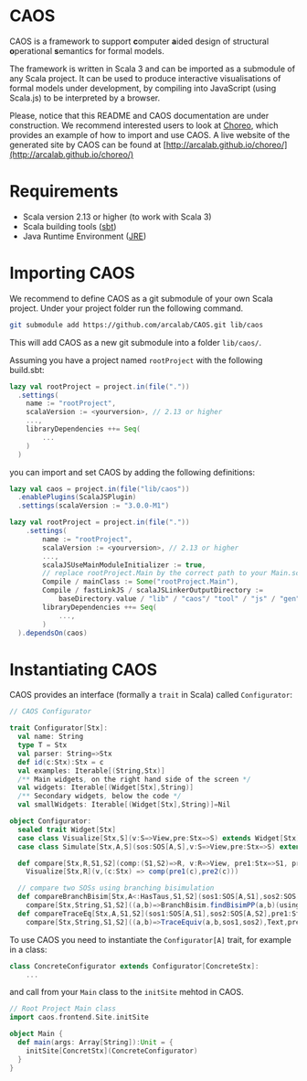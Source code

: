 # CAOS 

CAOS is a framework to support **c**omputer **a**ided design of 
structural **o**perational **s**emantics for formal models.

The framework is written in Scala 3 and can be imported as a submodule of any Scala project.
It can be used to produce interactive visualisations of formal models under development, 
by compiling into JavaScript (using Scala.js) to be interpreted by a browser.

Please, notice that this README and CAOS documentation are under construction. 
We recommend interested users to look at [Choreo](https://github.com/arcalab/choreo), 
which provides an example of how to import and use CAOS. 
A live website of the generated site by CAOS can be found at 
[http://arcalab.github.io/choreo/](http://arcalab.github.io/choreo/) 

# Requirements 

* Scala version 2.13 or higher (to work with Scala 3)
* Scala building tools ([sbt](https://www.scala-sbt.org)) 
* Java Runtime Environment ([JRE](https://www.java.com/en/download/))  

# Importing CAOS

We recommend to define CAOS as a git submodule of your own Scala project.
Under your project folder run the following command. 

```bash 
git submodule add https://github.com/arcalab/CAOS.git lib/caos
```

This will add CAOS as a new git submodule into a folder `lib/caos/`.

Assuming you have a project named `rootProject` with the following build.sbt:
```scala
lazy val rootProject = project.in(file("."))
  .settings(
    name := "rootProject",
    scalaVersion := <yourversion>, // 2.13 or higher
    ...,
    libraryDependencies ++= Seq(
        ...
    )
  )

```
you can import and set CAOS by adding the following definitions:

```scala
lazy val caos = project.in(file("lib/caos"))
  .enablePlugins(ScalaJSPlugin)
  .settings(scalaVersion := "3.0.0-M1")

lazy val rootProject = project.in(file("."))
    .settings(
        name := "rootProject",
        scalaVersion := <yourversion>, // 2.13 or higher
        ...,
        scalaJSUseMainModuleInitializer := true,
        // replace rootProject.Main by the correct path to your Main.scala class
        Compile / mainClass := Some("rootProject.Main"),
        Compile / fastLinkJS / scalaJSLinkerOutputDirectory := 
            baseDirectory.value / "lib" / "caos"/ "tool" / "js" / "gen",
        libraryDependencies ++= Seq(
            ...,
        )
  ).dependsOn(caos)
```

# Instantiating CAOS 

CAOS provides an interface (formally a `trait` in Scala) called `Configurator`:

```scala
// CAOS Configurator 

trait Configurator[Stx]:
  val name: String
  type T = Stx
  val parser: String=>Stx
  def id(c:Stx):Stx = c
  val examples: Iterable[(String,Stx)]
  /** Main widgets, on the right hand side of the screen */
  val widgets: Iterable[(Widget[Stx],String)]
  /** Secondary widgets, below the code */
  val smallWidgets: Iterable[(Widget[Stx],String)]=Nil

object Configurator:
  sealed trait Widget[Stx]
  case class Visualize[Stx,S](v:S=>View,pre:Stx=>S) extends Widget[Stx]
  case class Simulate[Stx,A,S](sos:SOS[A,S],v:S=>View,pre:Stx=>S) extends Widget[Stx]

  def compare[Stx,R,S1,S2](comp:(S1,S2)=>R, v:R=>View, pre1:Stx=>S1, pre2:Stx=>S2) =
    Visualize[Stx,R](v,(c:Stx) => comp(pre1(c),pre2(c)))

  // compare two SOSs using branching bisimulation
  def compareBranchBisim[Stx,A<:HasTaus,S1,S2](sos1:SOS[A,S1],sos2:SOS[A,S2],pre1:Stx=>S1,pre2:Stx=>S2) =
    compare[Stx,String,S1,S2]((a,b)=>BranchBisim.findBisimPP(a,b)(using sos1,sos2),Text,pre1,pre2)
  def compareTraceEq[Stx,A,S1,S2](sos1:SOS[A,S1],sos2:SOS[A,S2],pre1:Stx=>S1,pre2:Stx=>S2) =
    compare[Stx,String,S1,S2]((a,b)=>TraceEquiv(a,b,sos1,sos2),Text,pre1,pre2)

```
To use CAOS you need to instantiate the `Configurator[A]` trait, 
for example in a class:
```scala 
class ConcreteConfigurator extends Configurator[ConcreteStx]: 
    ...
```
and call from your `Main` class to the `initSite` mehtod in CAOS. 

```scala 
// Root Project Main class 
import caos.frontend.Site.initSite

object Main {
  def main(args: Array[String]):Unit = {
    initSite[ConcretStx](ConcreteConfigurator)
  }
}
```